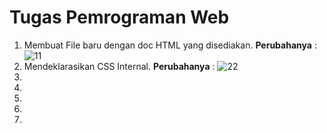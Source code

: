 # Tugas Pemrograman Web

1. Membuat File baru dengan doc HTML yang disediakan. **Perubahanya** :
![11](https://user-images.githubusercontent.com/56239989/113124116-64670480-923f-11eb-84c7-36136f2c85d9.jpg)
3. Mendeklarasikan CSS Internal. **Perubahanya** :
![22](https://user-images.githubusercontent.com/56239989/113123541-e276db80-923e-11eb-837f-034678951fce.jpg)
5. 
6. 
7. 
8. 
9. 
